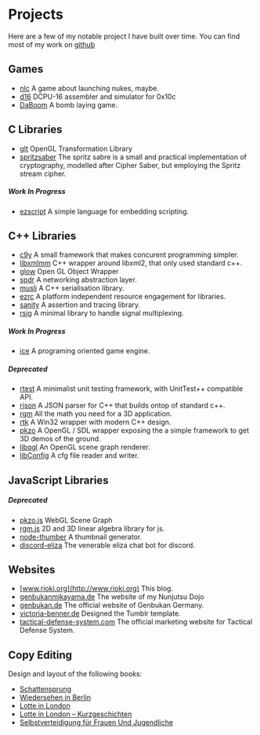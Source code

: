 # Projects

Here are a few of my notable project I have built over time. You can
find most of my work on [github](https://github.com/rioki)

## Games

* [nlc](http://nlc.rioki.org)
  A game about launching nukes, maybe.  
* [d16](http://github.com/rioki/d16)
  DCPU-16 assembler and simulator for 0x10c
* [DaBoom](/daboom.html)
  A bomb laying game.

## C Libraries

* [glt](https://github.com/rioki/glt)
  OpenGL Transformation Library
* [spritzsaber](https://github.com/rioki/spritzsaber)
  The spritz sabre is a small and practical implementation of cryptography, modelled after Cipher Saber, but employing the Spritz stream cipher.

##### Work In Progress

* [ezscript](https://github.com/rioki/ezscript)
  A simple language for embedding scripting. 
  
## C++ Libraries

* [c9y](https://github.com/rioki/c9y)
  A small framework that makes concurent programming simpler.
* [libxmlmm](https://github.com/rioki/libxmlmm)
  C++ wrapper around libxml2, that only used standard c++. 
* [glow](https://github.com/rioki/glow)
	Open GL Object Wrapper
* [spdr](https://github.com/rioki/spdr)
  A networking abstraction layer. 
* [musli](https://github.com/rioki/musli)
  A C++ serialisation library.  
* [ezrc](https://github.com/rioki/ezrc)
  A platform independent resource engagement for libraries. 
* [sanity](https://github.com/rioki/sanity)
  A assertion and tracing library.
* [rsig](https://github.com/rioki/rsig)
  A minimal library to handle signal multiplexing.

##### Work In Progress

* [ice](https://github.com/rioki/ice)
  A programing oriented game engine.

##### Deprecated

* [rtest](https://github.com/rioki/rtest)
  A minimalist unit testing framework, with UnitTest++ compatible API. 
* [rjson](https://github.com/rioki/rjson)
  A JSON parser for C++ that builds ontop of standard c++.
* [rgm](https://github.com/rioki/rgm)
  All the math you need for a 3D application.  
* [rtk](https://github.com/rioki/rtk)
  A Win32 wrapper with modern C++ design.
* [pkzo](https://github.com/rioki/pkzo)
  A OpenGL / SDL wrapper exposing the a simple framework to get 3D demos of the ground.  
* [libqgl](https://github.com/rioki/libqgl)
  An OpenGL scene graph renderer. 
* [libConfig](https://github.com/rioki/libConfig)
  A cfg file reader and writer. 
  
## JavaScript Libraries

##### Deprecated

* [pkzo.js](https://github.com/rioki/pkzo.js)
  WebGL Scene Graph
* [rgm.js](https://github.com/rioki/rgm.js)
  2D and 3D linear algebra library for js.
* [node-thumber](https://github.com/rioki/node-thumper)
  A thumbnail generator.
* [discord-eliza](https://github.com/rioki/discord-eliza)
  The venerable eliza chat bot for discord.

## Websites

* [www.rioki.org](http://www.rioki.org)
  This blog.
* [genbukanmikayama.de](https://www.genbukanmikayama.de/)
  The website of my Nunjutsu Dojo
* [genbukan.de](https://genbukan.de/)
  The official website of Genbukan Germany.
* [victoria-benner.de](http://www.victoria-benner.de/)
  Designed the Tumblr template.
* [tactical-defense-system.com](https://tactical-defense-system.com)
  The official marketing website for Tactical Defense System.

## Copy Editing

Design and layout of the following books:

* [Schattensprung](https://www.amazon.de/Lotte-Schattensprung-Victoria-Benner/dp/3737572259/)
* [Wiedersehen in Berlin](https://www.amazon.de/Lotte-Wiedersehen-Berlin-Victoria-Benner/dp/3737587752)
* [Lotte in London](https://www.amazon.de/gp/product/3745030893)
* [Lotte in London – Kurzgeschichten](https://www.amazon.de/dp/B09BFF8PPJ)
* [Selbstverteidigung für Frauen Und Jugendliche](https://www.amazon.de/dp/375848541X)
